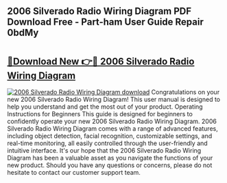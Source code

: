 ## 2006 Silverado Radio Wiring Diagram PDF Download Free - Part-ham User Guide Repair 0bdMy

# <h2><a href="http://dfro7v.blite.top/?on=2006+Silverado+Radio+Wiring+Diagram">🔗Download New 👉🔴 2006 Silverado Radio Wiring Diagram</a></h2>

[![2006 Silverado Radio Wiring Diagram download](https://i.imgur.com/lujVjoI.png)](http://dfro7v.blite.top/?on=2006+Silverado+Radio+Wiring+Diagram)
Congratulations on your new 2006 Silverado Radio Wiring Diagram! This user manual is designed to help you understand and get the most out of your product. Operating Instructions for Beginners This guide is designed for beginners to confidently operate your new 2006 Silverado Radio Wiring Diagram. 2006 Silverado Radio Wiring Diagram comes with a range of advanced features, including object detection, facial recognition, customizable settings, and real-time monitoring, all easily controlled through the user-friendly and intuitive interface. It's our hope that the 2006 Silverado Radio Wiring Diagram has been a valuable asset as you navigate the functions of your new product. Should you have any questions or concerns, please do not hesitate to contact our customer support team.
